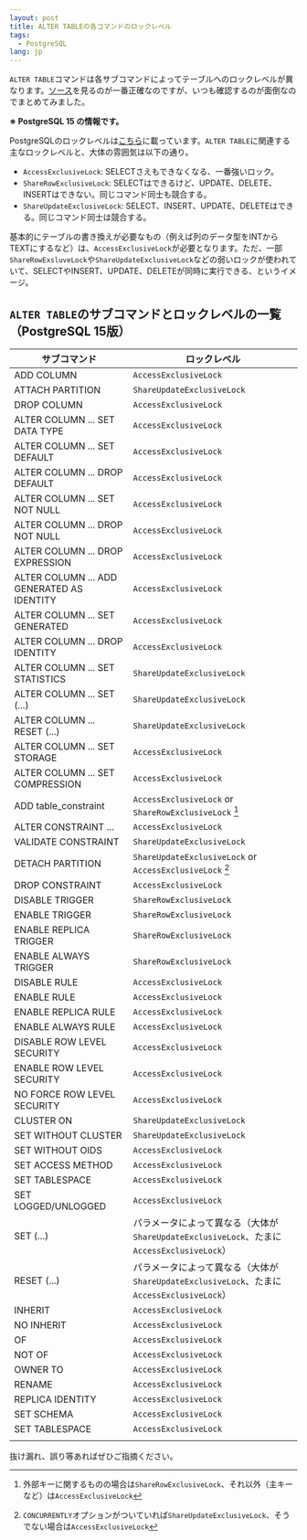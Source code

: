 ```yaml
---
layout: post
title: ALTER TABLEの各コマンドのロックレベル
tags:
  - PostgreSQL
lang: jp
---
```


`ALTER TABLE`コマンドは各サブコマンドによってテーブルへのロックレベルが異なります。[ソース](https://github.com/postgres/postgres/blob/REL_15_STABLE/src/backend/commands/tablecmds.c#L4161)を見るのが一番正確なのですが、いつも確認するのが面倒なのでまとめてみました。

**※ PostgreSQL 15 の情報です。**

PostgreSQLのロックレベルは[こちら](https://www.postgresql.jp/document/14/html/explicit-locking.html#TABLE-LOCK-COMPATIBILITY)に載っています。`ALTER TABLE`に関連する主なロックレベルと、大体の雰囲気は以下の通り。

* `AccessExclusiveLock`: SELECTさえもできなくなる、一番強いロック。
* `ShareRowExclusiveLock`: SELECTはできるけど、UPDATE、DELETE、INSERTはできない。同じコマンド同士も競合する。
* `ShareUpdateExclusiveLock`: SELECT、INSERT、UPDATE、DELETEはできる。同じコマンド同士は競合する。

基本的にテーブルの書き換えが必要なもの（例えば列のデータ型をINTからTEXTにするなど）は、`AccessExclusiveLock`が必要となります。ただ、一部`ShareRowExsluveLock`や`ShareUpdateExclusiveLock`などの弱いロックが使われていて、SELECTやINSERT、UPDATE、DELETEが同時に実行できる、というイメージ。

## `ALTER TABLE`のサブコマンドとロックレベルの一覧（PostgreSQL 15版）

| サブコマンド                               | ロックレベル                                                                              |
|--------------------------------------------|-------------------------------------------------------------------------------------------|
| ADD COLUMN                                 | `AccessExclusiveLock`                                                                     |
| ATTACH PARTITION                           | `ShareUpdateExclusiveLock`                                                                |
| DROP COLUMN                                | `AccessExclusiveLock`                                                                     |
| ALTER COLUMN ... SET DATA TYPE             | `AccessExclusiveLock`                                                                     |
| ALTER COLUMN ... SET DEFAULT               | `AccessExclusiveLock`                                                                     |
| ALTER COLUMN ... DROP DEFAULT              | `AccessExclusiveLock`                                                                     |
| ALTER COLUMN ... SET NOT NULL              | `AccessExclusiveLock`                                                                     |
| ALTER COLUMN ... DROP NOT NULL             | `AccessExclusiveLock`                                                                     |
| ALTER COLUMN ... DROP EXPRESSION           | `AccessExclusiveLock`                                                                     |
| ALTER COLUMN ... ADD GENERATED AS IDENTITY | `AccessExclusiveLock`                                                                     |
| ALTER COLUMN ... SET GENERATED             | `AccessExclusiveLock`                                                                     |
| ALTER COLUMN ... DROP IDENTITY             | `AccessExclusiveLock`                                                                     |
| ALTER COLUMN ... SET STATISTICS            | `ShareUpdateExclusiveLock`                                                                |
| ALTER COLUMN ... SET (...)                 | `ShareUpdateExclusiveLock`                                                                |
| ALTER COLUMN ... RESET (...)               | `ShareUpdateExclusiveLock`                                                                |
| ALTER COLUMN ... SET STORAGE               | `AccessExclusiveLock`                                                                     |
| ALTER COLUMN ... SET COMPRESSION           | `AccessExclusiveLock`                                                                     |
| ADD table_constraint                       | `AccessExclusiveLock` or `ShareRowExclusiveLock` [^table_constraint]                      |
| ALTER CONSTRAINT ...                       | `AccessExclusiveLock`                                                                     |
| VALIDATE CONSTRAINT                        | `ShareUpdateExclusiveLock`                                                                |
| DETACH PARTITION                           | `ShareUpdateExclusiveLock` or `AccessExclusiveLock` [^detach_partition]                   |
| DROP CONSTRAINT                            | `AccessExclusiveLock`                                                                     |
| DISABLE TRIGGER                            | `ShareRowExclusiveLock`                                                                   |
| ENABLE TRIGGER                             | `ShareRowExclusiveLock`                                                                   |
| ENABLE REPLICA TRIGGER                     | `ShareRowExclusiveLock`                                                                   |
| ENABLE ALWAYS TRIGGER                      | `ShareRowExclusiveLock`                                                                   |
| DISABLE RULE                               | `AccessExclusiveLock`                                                                     |
| ENABLE RULE                                | `AccessExclusiveLock`                                                                     |
| ENABLE REPLICA RULE                        | `AccessExclusiveLock`                                                                     |
| ENABLE ALWAYS RULE                         | `AccessExclusiveLock`                                                                     |
| DISABLE ROW LEVEL SECURITY                 | `AccessExclusiveLock`                                                                     |
| ENABLE ROW LEVEL SECURITY                  | `AccessExclusiveLock`                                                                     |
| NO FORCE ROW LEVEL SECURITY                | `AccessExclusiveLock`                                                                     |
| CLUSTER ON                                 | `ShareUpdateExclusiveLock`                                                                |
| SET WITHOUT CLUSTER                        | `ShareUpdateExclusiveLock`                                                                |
| SET WITHOUT OIDS                           | `AccessExclusiveLock`                                                                     |
| SET ACCESS METHOD                          | `AccessExclusiveLock`                                                                     |
| SET TABLESPACE                             | `AccessExclusiveLock`                                                                     |
| SET LOGGED/UNLOGGED                        | `AccessExclusiveLock`                                                                     |
| SET (...)                                  | パラメータによって異なる（大体が`ShareUpdateExclusiveLock`、たまに`AccessExclusiveLock`） |
| RESET (...)                                | パラメータによって異なる（大体が`ShareUpdateExclusiveLock`、たまに`AccessExclusiveLock`） |
| INHERIT                                    | `AccessExclusiveLock`                                                                     |
| NO INHERIT                                 | `AccessExclusiveLock`                                                                     |
| OF                                         | `AccessExclusiveLock`                                                                     |
| NOT OF                                     | `AccessExclusiveLock`                                                                     |
| OWNER TO                                   | `AccessExclusiveLock`                                                                     |
| RENAME                                     | `AccessExclusiveLock`                                                                     |
| REPLICA IDENTITY                           | `AccessExclusiveLock`                                                                     |
| SET SCHEMA                                 | `AccessExclusiveLock`                                                                     |
| SET TABLESPACE                             | `AccessExclusiveLock`                                                                     |
|                                            |                                                                                           |

 [^table_constraint]: 外部キーに関するものの場合は`ShareRowExclusiveLock`、それ以外（主キーなど）は`AccessExclusiveLock`
 [^detach_partition]: `CONCURRENTLY`オプションがついていれば`ShareUpdateExclusiveLock`、そうでない場合は`AccessExclusiveLock`

抜け漏れ、誤り等あればぜひご指摘ください。
